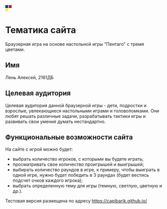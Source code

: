 <img src="imgs\icon.svg" width="20px">

# Тематика сайта

Браузерная игра на основе настольной игры "Пентаго" с тремя цветами.

## Имя

Лень Алексей, 2161ДБ

## Целевая аудитория

Целевая аудитория данной браузерной игры - дети, подростки и взрослые, увлекающиеся настольными играми и головоломками. Они любят решать различные задачи, разрабатывать тактики игры и развивать свои умения думать нестандартно.

## Функциональные возможности сайта
На сайте с игрой можно будет:
- выбрать количество игроков, с которыми вы будете играть;
- просматривать свое количество проигрышей и выигрышей;
- выбирать количество раундов в игре, к примеру, чтобы выиграть в одной игре, нужно будет победить в 3 раундах (будет вестись подсчет очков каждого игрока);
- выбрать определенную тему для игры (темную, светлую, цветную и др.).

Тестовая версия размещена по адресу https://capibarik.github.io/
